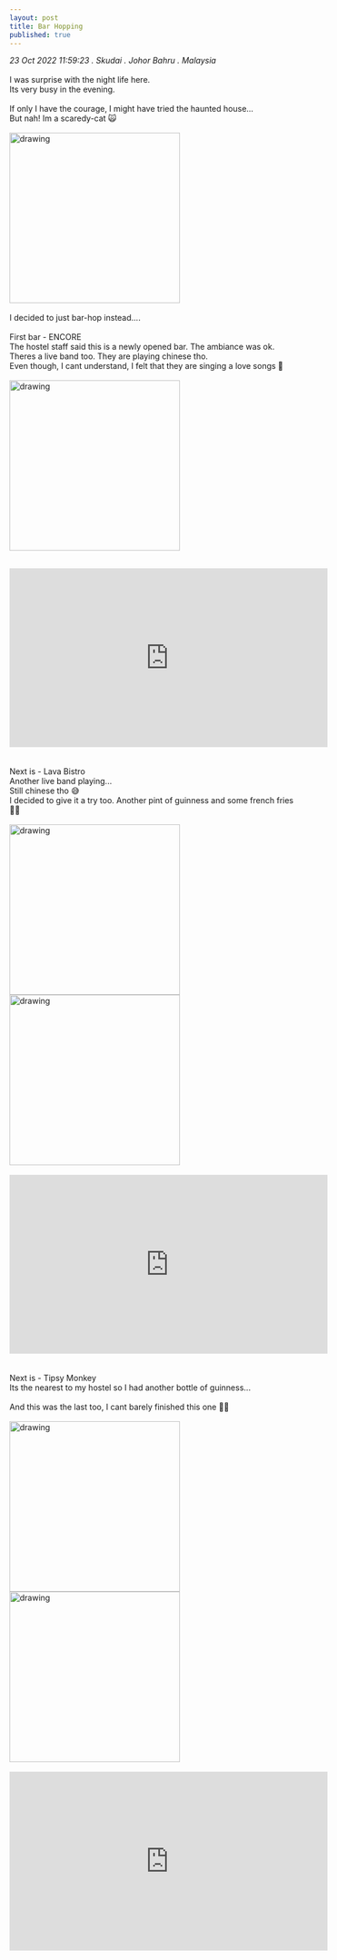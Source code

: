 ```yaml
---
layout: post
title: Bar Hopping
published: true
---
```

_23 Oct 2022 11:59:23 . Skudai . Johor Bahru . Malaysia_
<br>
<br>
I was surprise with the night life here.
<br>
Its very busy in the evening. 
<br>
<br>
If only I have the courage, I might have tried the haunted house... 
<br>
But nah! Im a scaredy-cat 🙀
<br>
<br>
<img src="https://drive.google.com/uc?export=view&id=1l8vRFBtpFHB292msYfA84wDsGAvV1XVN" alt="drawing" width="300"/>
<br>
<br>
I decided to just bar-hop instead....
<br>
<br>
First bar - ENCORE
<br>
The hostel staff said this is a newly opened bar. The ambiance was ok.
<br>
Theres a live band too. They are playing chinese tho.
<br>
Even though, I cant understand, I felt that they are singing a love songs 🤔
<br>
<br>
<img src="https://drive.google.com/uc?export=view&id=1UPKDXXPOx6Ow3y0VBmFJm_NEEpJwFXo0" alt="drawing" width="300"/>
<br>
<br>
<iframe width="560" height="315"
src="https://www.youtube.com/embed/UMx0ZyRcbR4"
frameborder="0" 
allow="accelerometer; autoplay; encrypted-media; gyroscope; picture-in-picture" 
allowfullscreen></iframe>
<br>
<br>
<br>
Next is - Lava Bistro
<br>
Another live band playing...
<br>
Still chinese tho 😅
<br>
I decided to give it a try too. Another pint of guinness and some french fries 🍟🍺
<br>
<br>
<img src="https://drive.google.com/uc?export=view&id=1q9yo-iY7VX7kYt5grsLjwWLUSrQwixEL" alt="drawing" width="300"/> <img src="https://drive.google.com/uc?export=view&id=1Ex32kAEE2yChXuarEBUGXTmjL6CtQ-TD" alt="drawing" width="300"/>
<br>
<br>
<iframe width="560" height="315"
src="https://www.youtube.com/embed/_wVPx0vuUz8"
frameborder="0" 
allow="accelerometer; autoplay; encrypted-media; gyroscope; picture-in-picture" 
allowfullscreen></iframe>
<br>
<br>
<br>
Next is - Tipsy Monkey
<br>
Its the nearest to my hostel so I had another bottle of guinness... 
<br>
<br>
And this was the last too, I cant barely finished this one 😵‍💫
<br>
<br>
<img src="https://drive.google.com/uc?export=view&id=1-DYe7uRpizU9QvQeWb0HJ5bjhNu8LoHe" alt="drawing" width="300"/> <img src="https://drive.google.com/uc?export=view&id=1Cp_P_nmrPYStPqtuMtfeCsP5hRZRoCnp" alt="drawing" width="300"/>
<br>
<br>
<iframe width="560" height="315"
src="https://www.youtube.com/embed/vBB_6fBRgXk"
frameborder="0" 
allow="accelerometer; autoplay; encrypted-media; gyroscope; picture-in-picture" 
allowfullscreen></iframe>
<br>
<br>
